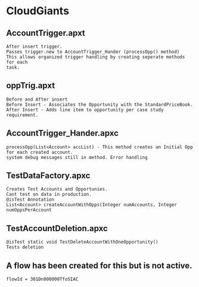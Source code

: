 # CloudGiants

## AccountTrigger.apxt
```
After insert trigger.
Passes trigger.new to AccountTrigger_Hander (processOpp() method)
This allows organized trigger handling by creating seperate methods for each 
task.
```

## oppTrig.apxt
```
Before and After insert
Before Insert - Associates the Opportunity with the StandardPriceBook.
After Insert - Adds line item to opportunity per case study requirement.
```

## AccountTrigger_Hander.apxc
```
processOpp(List<Account> accList) - This method creates an Initial Opp for each created account. 
system debug messages still in method. Error handling
```

## TestDataFactory.apxc
```
Creates Test Accounts and Opportunies.
Cant test on data in production. 
@isTest Annotation
List<Account> createAccountWithOpps(Integer numAccounts, Integer numOppsPerAccount
```

## TestAccountDeletion.apxc
```
@isTest static void TestDeleteAccountWithOneOpportunity()
Tests deletion
```

## A flow has been created for this but is not active.
```
flowId = 301Dn000000Tfo5IAC
```

